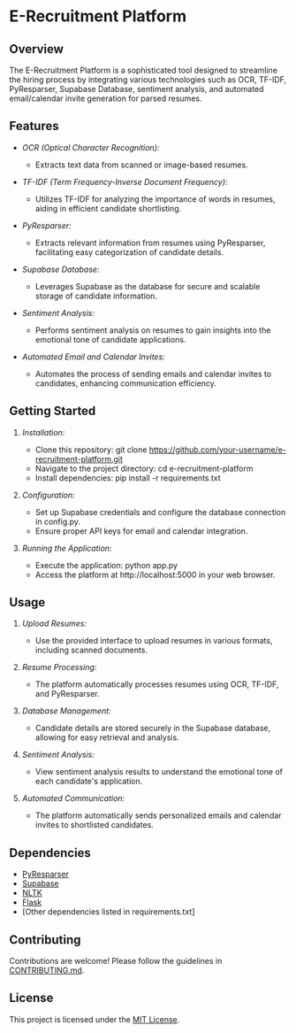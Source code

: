 # E-Recruitment Platform

## Overview

The E-Recruitment Platform is a sophisticated tool designed to streamline the hiring process by integrating various technologies such as OCR, TF-IDF, PyResparser, Supabase Database, sentiment analysis, and automated email/calendar invite generation for parsed resumes.

## Features

- *OCR (Optical Character Recognition):*
  - Extracts text data from scanned or image-based resumes.
  
- *TF-IDF (Term Frequency-Inverse Document Frequency):*
  - Utilizes TF-IDF for analyzing the importance of words in resumes, aiding in efficient candidate shortlisting.

- *PyResparser:*
  - Extracts relevant information from resumes using PyResparser, facilitating easy categorization of candidate details.

- *Supabase Database:*
  - Leverages Supabase as the database for secure and scalable storage of candidate information.

- *Sentiment Analysis:*
  - Performs sentiment analysis on resumes to gain insights into the emotional tone of candidate applications.

- *Automated Email and Calendar Invites:*
  - Automates the process of sending emails and calendar invites to candidates, enhancing communication efficiency.

## Getting Started

1. *Installation:*
   - Clone this repository: git clone https://github.com/your-username/e-recruitment-platform.git
   - Navigate to the project directory: cd e-recruitment-platform
   - Install dependencies: pip install -r requirements.txt

2. *Configuration:*
   - Set up Supabase credentials and configure the database connection in config.py.
   - Ensure proper API keys for email and calendar integration.

3. *Running the Application:*
   - Execute the application: python app.py
   - Access the platform at http://localhost:5000 in your web browser.

## Usage

1. *Upload Resumes:*
   - Use the provided interface to upload resumes in various formats, including scanned documents.

2. *Resume Processing:*
   - The platform automatically processes resumes using OCR, TF-IDF, and PyResparser.

3. *Database Management:*
   - Candidate details are stored securely in the Supabase database, allowing for easy retrieval and analysis.

4. *Sentiment Analysis:*
   - View sentiment analysis results to understand the emotional tone of each candidate's application.

5. *Automated Communication:*
   - The platform automatically sends personalized emails and calendar invites to shortlisted candidates.

## Dependencies

- [PyResparser](https://github.com/OmkarPathak/pyresparser)
- [Supabase](https://supabase.io/)
- [NLTK](https://www.nltk.org/)
- [Flask](https://flask.palletsprojects.com/)
- [Other dependencies listed in requirements.txt]

## Contributing

Contributions are welcome! Please follow the guidelines in [CONTRIBUTING.md](CONTRIBUTING.md).

## License

This project is licensed under the [MIT License](LICENSE).
